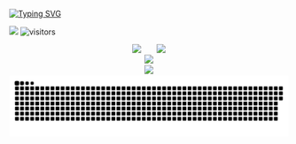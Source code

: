 [![Typing SVG](https://readme-typing-svg.herokuapp.com?color=%23BF2D0C&size=16&center=%E7%9C%9F&vCenter=%E7%9C%9F&width=470&lines=%E8%BA%BA%E5%B9%B3%E3%80%81%E6%91%86%E7%83%82%E3%80%81%E6%87%92%E3%80%81%E5%AE%85%E3%80%81%E7%A4%BE%E6%81%90%E3%80%81%E7%A9%B7%E3%80%81%E4%B8%8D%E5%B8%85;%E6%AF%8F%E7%A7%92%E9%83%BD%E6%B4%BB%E7%9D%80%EF%BC%8C%E6%AF%8F%E7%A7%92%E9%83%BD%E6%AD%BB%E5%8E%BB)](https://git.io/typing-svg)

<a title="yuque" target="_blank" href="https://www.yuque.com/achuan-2"><img src="https://img.shields.io/badge/hometown-shannxi-brightgreen" ></a> ![visitors](https://visitor-badge.glitch.me/badge?page_id=Leo_2019&left_color=green&right_color=red)

<div align="center">
<span>  </span>
<img height="170px" src="https://github-readme-stats.vercel.app/api?username=Leo-2019" /><span>  </span><img height="170px" src="https://github-readme-stats.vercel.app/api/top-langs/?username=Leo-2019&layout=compact&langs_count=8" />
<span>  </span>
</div>


<div align="center">
    <img  src="https://github-readme-streak-stats.herokuapp.com/?user=Leo-2019" />
</div>

<div align="center">
    <img src="https://activity-graph.herokuapp.com/graph?username=Leo-2019&theme=minimal" />
</div>

<div align="center"><img src="https://raw.githubusercontent.com/Leo-2019/Leo-2019/main/assets/github-contribution-grid-snake.svg" ></div>
